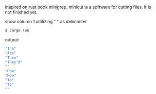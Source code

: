 inspired on rust book minigrep, minicut is a software for cutting files. It is not finished yet.

show column 1 ultilizing " " as deliminiter

```bash
$ cargo run
```

output:

```bash
"I'm"
"Are"
"Then"
"They'd"
""
"How"
"How"
"To"
"To"
""
```
